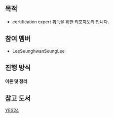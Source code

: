 ## 목적
* certification expert 취득을 위한 리포지토리 입니다.

## 참여 멤버
* LeeSeunghwanSeungLee

## 진행 방식

#### 이론 및 정리

## 참고 도서
[YES24](http://www.yes24.com/Product/Goods/8006522)
